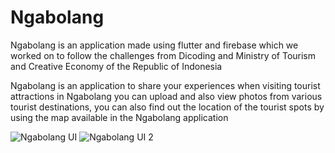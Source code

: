 # Ngabolang

Ngabolang is an application made using flutter and firebase which we worked on to follow the challenges from Dicoding and Ministry of Tourism and Creative Economy of the Republic of Indonesia

Ngabolang is an application to share your experiences when visiting tourist attractions
in Ngabolang you can upload and also view photos from various tourist destinations, you can also find out the location of the tourist spots by using the map available in the Ngabolang application

![Ngabolang UI](https://user-images.githubusercontent.com/55071684/102616981-09674100-416b-11eb-8d45-ea2d7d41229c.png)
![Ngabolang UI 2](https://user-images.githubusercontent.com/55071684/102616978-0704e700-416b-11eb-9147-41f819f697e3.png)

